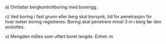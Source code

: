 a) Omfatter bergkontrollboring med borerigg.

c) Ved boring i fast grunn eller berg skal borsynk, tid for penetrasjon for hver meter boring registreres. Boring skal penetrere minst 3 m i berg før den avsluttes.

x) Mengden måles som utført boret lengde. Enhet: m

